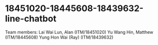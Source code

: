 # 18451020-18445608-18439632-line-chatbot
Team members:
Lai Wai Lun, Alan (ITM/18451020)
Yu Wang Hin, Matthew (ITM/18445608)
Yung Hon Wai (Ray) (ITM/18439632)